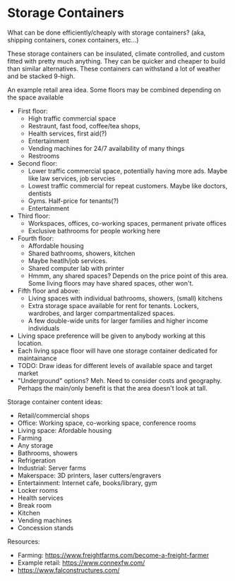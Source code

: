 # Storage Containers
What can be done efficiently/cheaply with storage containers? (aka, shipping containers, conex containers, etc...)

These storage containers can be insulated, climate controlled, and custom fitted with pretty much anything. They can be quicker and cheaper to build than similar alternatives. These containers can withstand a lot of weather and be stacked 9-high.

An example retail area idea. Some floors may be combined depending on the space available
- First floor:
    - High traffic commercial space
    - Restraunt, fast food, coffee/tea shops, 
    - Health services, first aid(?)
    - Entertainment
    - Vending machines for 24/7 availability of many things
    - Restrooms
- Second floor:
    - Lower traffic commercial space, potentially having more ads. Maybe like law services, job servcies
    - Lowest traffic commercial for repeat customers. Maybe like doctors, dentists
    - Gyms. Half-price for tenants(?)
    - Entertainment
- Third floor:
    - Workspaces, offices, co-working spaces, permanent private offices
    - Exclusive bathrooms for people working here
- Fourth floor:
    - Affordable housing
    - Shared bathrooms, showers, kitchen
    - Maybe heatlh/job services.
    - Shared computer lab with printer
    - Hmmm, any shared spaces? Depends on the price point of this area. Some living floors may have shared spaces, other won't.
- Fifth floor and above:
    - Living spaces with individual bathrooms, showers, (small) kitchens
    - Extra storage space available for rent for tenants. Lockers, wardrobes, and larger compartmentalized spaces.
    - A few double-wide units for larger families and higher income individuals
- Living space preference will be given to anybody working at this location.
- Each living space floor will have one storage container dedicated for maintainance
- TODO: Draw ideas for different levels of available space and target market
- "Underground" options? Meh. Need to consider costs and geography. Perhaps the main/only benefit is that the area doesn't look at tall.



Storage container content ideas:
- Retail/commercial shops
- Office: Working space, co-working space, conference rooms
- Living space: Afordable housing
- Farming
- Any storage
- Bathrooms, showers
- Refrigeration
- Industrial: Server farms
- Makerspace: 3D printers, laser cutters/engravers
- Entertainment: Internet cafe, books/library, gym
- Locker rooms
- Health services
- Break room
- Kitchen
- Vending machines
- Concession stands



Resources:
- Farming: https://www.freightfarms.com/become-a-freight-farmer
- Example retail: https://www.connexfw.com/
- https://www.falconstructures.com/
